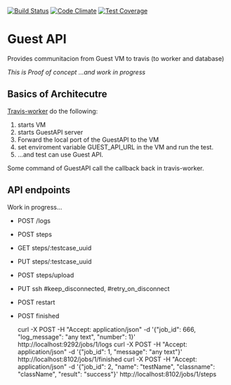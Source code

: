 [![Build Status](https://travis-ci.org/final-ci/travis-guest-api.svg?branch=master)](https://travis-ci.org/final-ci/travis-guest-api) [![Code Climate](https://codeclimate.com/github/final-ci/travis-guest-api/badges/gpa.svg)](https://codeclimate.com/github/final-ci/travis-guest-api) [![Test Coverage](https://codeclimate.com/github/final-ci/travis-guest-api/badges/coverage.svg)](https://codeclimate.com/github/final-ci/travis-guest-api/coverage)

Guest API
=========

Provides communitacion from Guest VM to travis (to worker and database)

*This is Proof of concept ...and work in progress*

Basics of Architecutre
----------------------

[Travis-worker](https://github.com/finalci/travis-worker) do the
following:

1. starts VM
2. starts GuestAPI server
3. Forward the local port of the GuestAPI to the VM
4. set enviroment variable GUEST_API_URL in the VM and run the test.
5. ...and test can use Guest API.

Some command of GuestAPI call the callback back in travis-worker.



API endpoints
-------------
Work in progress...

  * POST /logs
  * POST steps
  * GET  steps/:testcase_uuid
  * PUT  steps/:testcase_uuid
  * POST steps/upload
  * PUT ssh     #keep_disconnected, #retry_on_disconnect
  * POST restart
  * POST finished



     curl -X POST -H "Accept: application/json" -d '{"job_id": 666, "log_message": "any text", "number": 1}' http://localhost:9292/jobs/1/logs
     curl -X POST -H "Accept: application/json" -d '{"job_id": 1, "message": "any text"}' http://localhost:8102/jobs/1/finished
     curl -X POST -H "Accept: application/json" -d '{"job_id": 2, "name": "testName", "classname": "className", "result": "success"}' http://localhost:8102/jobs/1/steps
